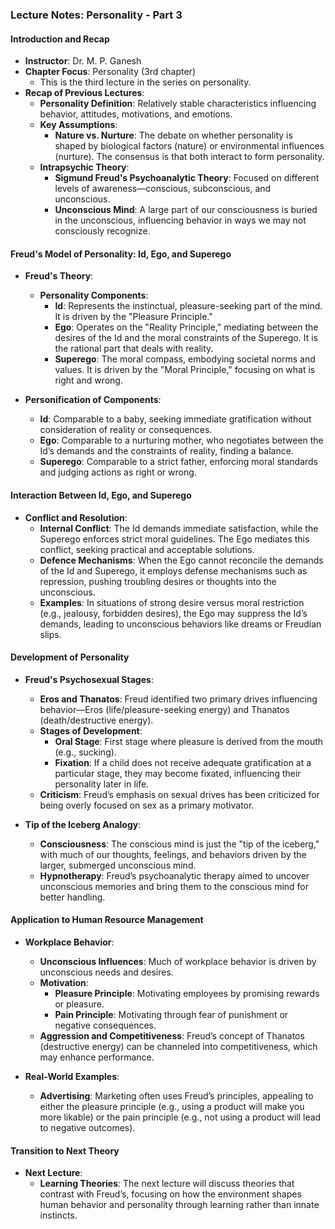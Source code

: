 ### Lecture Notes: Personality - Part 3

#### Introduction and Recap

- **Instructor**: Dr. M. P. Ganesh
- **Chapter Focus**: Personality (3rd chapter)
  - This is the third lecture in the series on personality.
- **Recap of Previous Lectures**:
  - **Personality Definition**: Relatively stable characteristics influencing behavior, attitudes, motivations, and emotions.
  - **Key Assumptions**:
    - **Nature vs. Nurture**: The debate on whether personality is shaped by biological factors (nature) or environmental influences (nurture). The consensus is that both interact to form personality.
  - **Intrapsychic Theory**:
    - **Sigmund Freud's Psychoanalytic Theory**: Focused on different levels of awareness—conscious, subconscious, and unconscious.
    - **Unconscious Mind**: A large part of our consciousness is buried in the unconscious, influencing behavior in ways we may not consciously recognize.

#### Freud's Model of Personality: Id, Ego, and Superego

- **Freud's Theory**:

  - **Personality Components**:
    - **Id**: Represents the instinctual, pleasure-seeking part of the mind. It is driven by the "Pleasure Principle."
    - **Ego**: Operates on the "Reality Principle," mediating between the desires of the Id and the moral constraints of the Superego. It is the rational part that deals with reality.
    - **Superego**: The moral compass, embodying societal norms and values. It is driven by the "Moral Principle," focusing on what is right and wrong.
- **Personification of Components**:

  - **Id**: Comparable to a baby, seeking immediate gratification without consideration of reality or consequences.
  - **Ego**: Comparable to a nurturing mother, who negotiates between the Id’s demands and the constraints of reality, finding a balance.
  - **Superego**: Comparable to a strict father, enforcing moral standards and judging actions as right or wrong.

#### Interaction Between Id, Ego, and Superego

- **Conflict and Resolution**:
  - **Internal Conflict**: The Id demands immediate satisfaction, while the Superego enforces strict moral guidelines. The Ego mediates this conflict, seeking practical and acceptable solutions.
  - **Defence Mechanisms**: When the Ego cannot reconcile the demands of the Id and Superego, it employs defense mechanisms such as repression, pushing troubling desires or thoughts into the unconscious.
  - **Examples**: In situations of strong desire versus moral restriction (e.g., jealousy, forbidden desires), the Ego may suppress the Id’s demands, leading to unconscious behaviors like dreams or Freudian slips.

#### Development of Personality

- **Freud's Psychosexual Stages**:

  - **Eros and Thanatos**: Freud identified two primary drives influencing behavior—Eros (life/pleasure-seeking energy) and Thanatos (death/destructive energy).
  - **Stages of Development**:
    - **Oral Stage**: First stage where pleasure is derived from the mouth (e.g., sucking).
    - **Fixation**: If a child does not receive adequate gratification at a particular stage, they may become fixated, influencing their personality later in life.
  - **Criticism**: Freud’s emphasis on sexual drives has been criticized for being overly focused on sex as a primary motivator.
- **Tip of the Iceberg Analogy**:

  - **Consciousness**: The conscious mind is just the "tip of the iceberg," with much of our thoughts, feelings, and behaviors driven by the larger, submerged unconscious mind.
  - **Hypnotherapy**: Freud’s psychoanalytic therapy aimed to uncover unconscious memories and bring them to the conscious mind for better handling.

#### Application to Human Resource Management

- **Workplace Behavior**:

  - **Unconscious Influences**: Much of workplace behavior is driven by unconscious needs and desires.
  - **Motivation**:
    - **Pleasure Principle**: Motivating employees by promising rewards or pleasure.
    - **Pain Principle**: Motivating through fear of punishment or negative consequences.
  - **Aggression and Competitiveness**: Freud’s concept of Thanatos (destructive energy) can be channeled into competitiveness, which may enhance performance.
- **Real-World Examples**:

  - **Advertising**: Marketing often uses Freud’s principles, appealing to either the pleasure principle (e.g., using a product will make you more likable) or the pain principle (e.g., not using a product will lead to negative outcomes).

#### Transition to Next Theory

- **Next Lecture**:
  - **Learning Theories**: The next lecture will discuss theories that contrast with Freud’s, focusing on how the environment shapes human behavior and personality through learning rather than innate instincts.
